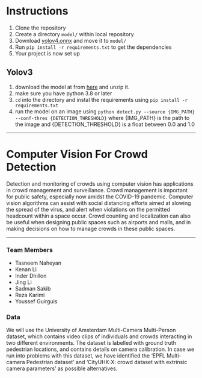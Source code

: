 # Instructions
1. Clone the repository
2. Create a directory `model/` within local repository
3. Download [yolov4.onnx](https://github.com/onnx/models/tree/master/vision/object_detection_segmentation/yolov4/model) and move it to `model/`
4. Run `pip install -r requirements.txt` to get the dependencies
5. Your project is now set up

## Yolov3
1. download the model at from [here](https://drive.google.com/file/d/1wdW76M0VDxycQ81MSQWxxh08ermgD8te/view?usp=sharing) and unzip it.
2. make sure you have python 3.8 or later
3. `cd` into the directory and instal the requirements using `pip install -r requirements.txt`
4. run the model on an image using `python detect.py --source {IMG_PATH} --conf-thres {DETECTION_THRESHOLD}` where {IMG_PATH} is the path to the image and {DETECTION_THRESHOLD} is a float between 0.0 and 1.0

***
# Computer Vision For Crowd Detection

Detection and monitoring of crowds using computer vision has applications in crowd management and surveillance. Crowd management is important for public safety, especially now amidst the COVID-19 pandemic. Computer vision algorithms can assist with social distancing efforts aimed at slowing the spread of the virus, and alert when violations on the permitted headcount within a space occur. Crowd counting and localization can also be useful when designing public spaces such as airports and malls, and in making decisions on how to manage crowds in these public spaces.

***

###  Team Members
 - Tasneem Naheyan
 - Kenan Li
 - Inder Dhillon
 - Jing Li
 - Sadman Sakib
 - Reza Karimi
 - Youssef Guirguis

### Data
We will use the University of Amsterdam Multi-Camera Multi-Person dataset, which contains video clips of individuals and crowds interacting in two different environments. The dataset is labelled with ground truth pedestrian locations, and contains details on camera calibration. In case we run into problems with this dataset, we have identified the ‘EPFL Multi-camera Pedestrian dataset’ and ‘CityUHK-X: crowd dataset with extrinsic camera parameters’ as possible alternatives.
